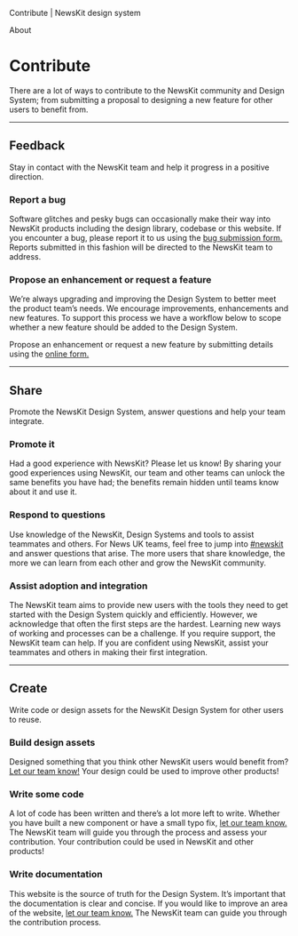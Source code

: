 Contribute | NewsKit design system

About

Contribute
==========

There are a lot of ways to contribute to the NewsKit community and Design System; from submitting a proposal to designing a new feature for other users to benefit from.

* * *

Feedback
--------

Stay in contact with the NewsKit team and help it progress in a positive direction.

### Report a bug

Software glitches and pesky bugs can occasionally make their way into NewsKit products including the design library, codebase or this website. If you encounter a bug, please report it to us using the [bug submission form.](https://github.com/newscorp-ghfb/newskit/issues/new/choose) Reports submitted in this fashion will be directed to the NewsKit team to address.

### Propose an enhancement or request a feature

We’re always upgrading and improving the Design System to better meet the product team’s needs. We encourage improvements, enhancements and new features. To support this process we have a workflow below to scope whether a new feature should be added to the Design System.  
  
Propose an enhancement or request a new feature by submitting details using the [online form.](https://github.com/newscorp-ghfb/newskit/issues/new/choose)

* * *

Share
-----

Promote the NewsKit Design System, answer questions and help your team integrate.

### Promote it

Had a good experience with NewsKit? Please let us know! By sharing your good experiences using NewsKit, our team and other teams can unlock the same benefits you have had; the benefits remain hidden until teams know about it and use it.

### Respond to questions

Use knowledge of the NewsKit, Design Systems and tools to assist teammates and others. For News UK teams, feel free to jump into [#newskit](https://newsuktechnology.slack.com/archives/CTFGLAK9C) and answer questions that arise. The more users that share knowledge, the more we can learn from each other and grow the NewsKit community.

### Assist adoption and integration

The NewsKit team aims to provide new users with the tools they need to get started with the Design System quickly and efficiently. However, we acknowledge that often the first steps are the hardest. Learning new ways of working and processes can be a challenge. If you require support, the NewsKit team can help. If you are confident using NewsKit, assist your teammates and others in making their first integration.

* * *

Create
------

Write code or design assets for the NewsKit Design System for other users to reuse.

### Build design assets

Designed something that you think other NewsKit users would benefit from? [Let our team know!](https://github.com/newscorp-ghfb/newskit/issues/new/choose) Your design could be used to improve other products!

### Write some code

A lot of code has been written and there’s a lot more left to write. Whether you have built a new component or have a small typo fix, [let our team know.](https://github.com/newscorp-ghfb/newskit/issues/new/choose) The NewsKit team will guide you through the process and assess your contribution. Your contribution could be used in NewsKit and other products!

### Write documentation

This website is the source of truth for the Design System. It’s important that the documentation is clear and concise. If you would like to improve an area of the website, [let our team know.](https://github.com/newscorp-ghfb/newskit/issues/new/choose) The NewsKit team can guide you through the contribution process.